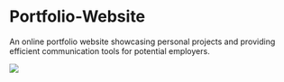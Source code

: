 # Portfolio-Website
An online portfolio website showcasing personal projects and providing efficient communication tools for potential employers.

<img src="assets/mugshot.jpg"></img>
